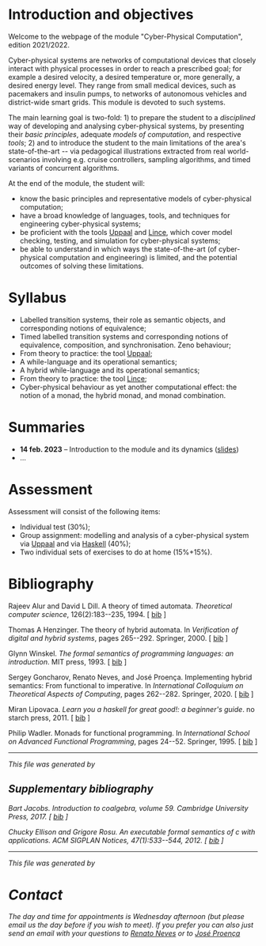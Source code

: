 # Introduction and objectives

Welcome to the webpage of the module "Cyber-Physical Computation",
edition 2021/2022.

Cyber-physical systems are networks of computational devices that
closely interact with physical processes in order to reach a
prescribed goal; for example a desired velocity, a desired temperature
or, more generally, a desired energy level. They range from small
medical devices, such as pacemakers and insulin pumps, to networks of
autonomous vehicles and district-wide smart grids. This module is
devoted to such systems.

The main learning goal is two-fold: 1) to prepare the student to a
*disciplined* way of developing and analysing cyber-physical systems,
by presenting their *basic principles*, adequate *models of
computation*, and respective *tools*; 2) and to introduce the student
to the main limitations of the area's state-of-the-art 
-- via pedagogical illustrations extracted from real world-scenarios
involving e.g. cruise controllers, sampling algorithms, and timed
variants of concurrent algorithms.

At the end of the module, the student will:

+ know the basic principles and representative models of
  cyber-physical computation;
+ have a broad knowledge of languages, tools, and techniques for
  engineering cyber-physical systems;
+ be proficient with the tools [Uppaal]([http://www.uppaal.org/]) and [Lince]([http://arcatools.org/assets/index.html#arcatools]), which cover model
  checking, testing, and simulation for cyber-physical systems;
+ be able to understand in which ways the state-of-the-art (of
  cyber-physical computation and engineering) is limited, and 
  the potential outcomes of solving these limitations.

# Syllabus

+ Labelled transition systems, their role as semantic objects, and
  corresponding notions of equivalence;
+ Timed labelled transition systems and corresponding notions of
  equivalence, composition, and synchronisation. Zeno behaviour;
+ From theory to practice: the tool [Uppaal]([http://www.uppaal.org/]);
+ A while-language and its operational semantics;
+ A hybrid while-language and its operational semantics;
+ From theory to practice: the tool [Lince]([http://arcatools.org/assets/index.html#arcatools]);
+ Cyber-physical behaviour as yet another computational effect: the
  notion of a monad, the hybrid monad, and monad combination.
  
# Summaries

  - __14 feb. 2023__ – Introduction to the module and its dynamics ([slides](slides/1-intro.pdf))
  - ...



<!--
| 16 Feb. 2023 | Introduction to the module and its dynamics ([slides/1-intro.pdf](slides))|
| 23 Feb. 2022 | Labelled transition systems and their role as semantics objects. The Calculus of Communicating Systems [file:transitionSystems.pdf]([)lides]) |
| 25 Feb. 2022 | The semantics of CCS [file:transitionSystems.pdf]([)lides]). Exercises.                                                                       |
| 02 Mar. 2022 | Observational Behaviour and Observational Equivalence  [file:transitionSystems.pdf]([)lides])                                                 |
| 04 Mar. 2022 | Continuation of the previous lecture. Exercises  [file:transitionSystems.pdf]([)lides])                                                       |
| 09 Mar. 2022 | Introduction to timed automata [file:timedAutomata/timed-automata.pdf]((lides).)]                                                                        |
| 11 Mar. 2022 | Continuation of the previous lecture. Exercises  [file:timedAutomata/timed-automata.pdf]((lides)]).                                                      |
| 16 Mar. 2022 | Observational equivalence for timed automata  [file:timedAutomata/timed-automata.pdf]((lides)]).                                                         |
| 18 Mar. 2022 | Introduction to Uppaal.                                                                                         |
| 23 Mar. 2022 | Extra features of Uppaal. The logic CTL and its application to the verification of Timed Systems [file:timed-automata2.pdf]((lides)]).      |
| 25 Mar. 2022 | Tackling the adventurers' problem with Uppaal [file:Adventurers/adventurers.pdf]((description o the problem)]).                                     |
| 30 Mar. 2022 | Continuation of the previous lecture.                                                                           |
| 06 Apr. 2022 | Recalling Haskell [file:lectureCPC.hs]((ile)]).                   |
-->                                                                     


# Assessment

Assessment will consist of the following items:

+ Individual test (30%);
+ Group assignment: modelling and analysis of a cyber-physical system
  via [Uppaal]([http://www.uppaal.org/]) and via [Haskell]([https://www.haskell.org/]) (40%);
+ Two individual sets of exercises to do at home (15%+15%).


# Bibliography

<p><a name="alur1994theory"></a>
Rajeev Alur and David&nbsp;L Dill.
 A theory of timed automata.
 <em>Theoretical computer science</em>, 126(2):183--235, 1994.
[&nbsp;<a href="bib/biblioCPC_bib.html#alur1994theory">bib</a>&nbsp;]
</p>

<p><a name="henzinger2000theory"></a>
Thomas&nbsp;A Henzinger.
 The theory of hybrid automata.
 In <em>Verification of digital and hybrid systems</em>, pages 265--292.
  Springer, 2000.
[&nbsp;<a href="bib/biblioCPC_bib.html#henzinger2000theory">bib</a>&nbsp;]
</p>

<p><a name="winskel1993formal"></a>
Glynn Winskel.
 <em>The formal semantics of programming languages: an introduction</em>.
 MIT press, 1993.
[&nbsp;<a href="bib/biblioCPC_bib.html#winskel1993formal">bib</a>&nbsp;]
</p>

<p><a name="goncharov2020implementing"></a>
Sergey Goncharov, Renato Neves, and Jos&eacute; Proen&ccedil;a.
 Implementing hybrid semantics: From functional to imperative.
 In <em>International Colloquium on Theoretical Aspects of
  Computing</em>, pages 262--282. Springer, 2020.
[&nbsp;<a href="bib/biblioCPC_bib.html#goncharov2020implementing">bib</a>&nbsp;]
</p>

<p><a name="lipovaca2011learn"></a>
Miran Lipovaca.
 <em>Learn you a haskell for great good!: a beginner's guide</em>.
 no starch press, 2011.
[&nbsp;<a href="bib/biblioCPC_bib.html#lipovaca2011learn">bib</a>&nbsp;]
</p>

<p><a name="wadler1995monads"></a>
Philip Wadler.
 Monads for functional programming.
 In <em>International School on Advanced Functional Programming</em>,
  pages 24--52. Springer, 1995.
[&nbsp;<a href="bib/biblioCPC_bib.html#wadler1995monads">bib</a>&nbsp;]
</p><hr><p><em>This file was generated by
<!-- <a href="http://www.lri.fr/~filliatr/bibtex2html/">bibtex2html</a> 1.99.</em></p> -->

## Supplementary bibliography

<p><a name="jacobs2017introduction"></a>
Bart Jacobs.
 <em>Introduction to coalgebra</em>, volume&nbsp;59.
 Cambridge University Press, 2017.
[&nbsp;<a href="bib/sup_bib.html#jacobs2017introduction">bib</a>&nbsp;]
</p>

<p><a name="ellison2012executable"></a>
Chucky Ellison and Grigore Rosu.
 An executable formal semantics of c with applications.
 <em>ACM SIGPLAN Notices</em>, 47(1):533--544, 2012.
[&nbsp;<a href="bib/sup_bib.html#ellison2012executable">bib</a>&nbsp;]
</p><hr><p><em>This file was generated by
<!-- <a href="http://www.lri.fr/~filliatr/bibtex2html/">bibtex2html</a> 1.99.</em></p> -->

   
# Contact

The day and time for _appointments_ is Wednesday afternoon (but please
email us the day before if you wish to meet). If you prefer you
can also just send an email with your questions to [Renato Neves](mailto:nevrenato@di.uminho.pt) or to [José Proença](mailto:pro@isep.ipp.pt)

